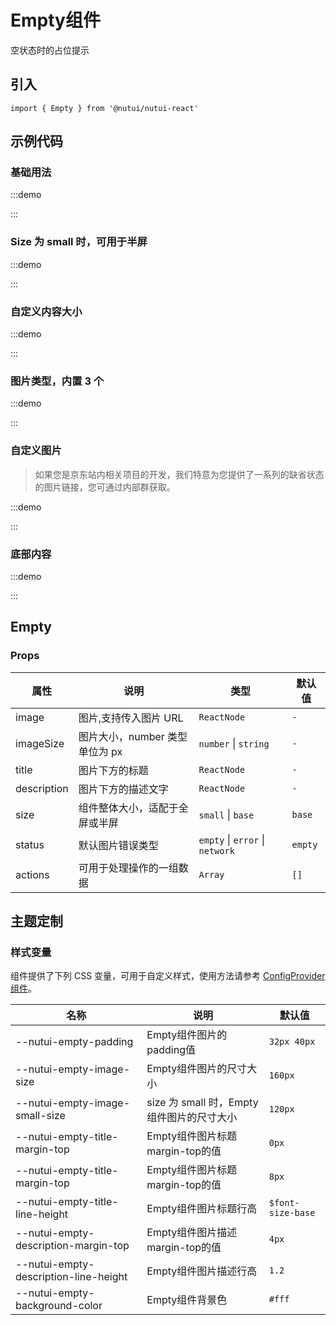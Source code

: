 # Empty组件

空状态时的占位提示

## 引入

```tsx
import { Empty } from '@nutui/nutui-react'
```

## 示例代码

### 基础用法

:::demo

<CodeBlock src='h5/demo1.tsx'></CodeBlock>

:::

### Size 为 small 时，可用于半屏

:::demo

<CodeBlock src='h5/demo2.tsx'></CodeBlock>

:::

### 自定义内容大小

:::demo

<CodeBlock src='h5/demo3.tsx'></CodeBlock>

:::

### 图片类型，内置 3 个

:::demo

<CodeBlock src='h5/demo4.tsx'></CodeBlock>

:::

### 自定义图片

> 如果您是京东站内相关项目的开发，我们特意为您提供了一系列的缺省状态的图片链接，您可通过内部群获取。

:::demo

<CodeBlock src='h5/demo5.tsx'></CodeBlock>

:::

### 底部内容

:::demo

<CodeBlock src='h5/demo6.tsx'></CodeBlock>

:::

## Empty

### Props

| 属性        | 说明                           | 类型                            | 默认值  |
| ----------- | ------------------------------ | ------------------------------- | ------- |
| image       | 图片,支持传入图片 URL          | `ReactNode`                     | `-`     |
| imageSize   | 图片大小，number 类型单位为 px | `number` \| `string`            | `-`     |
| title       | 图片下方的标题                 | `ReactNode`                     | `-`     |
| description | 图片下方的描述文字             | `ReactNode`                     | `-`     |
| size        | 组件整体大小，适配于全屏或半屏 | `small` \| `base`               | `base`  |
| status      | 默认图片错误类型               | `empty` \| `error` \| `network` | `empty` |
| actions     | 可用于处理操作的一组数据       | `Array`                         | `[]`    |

## 主题定制

### 样式变量

组件提供了下列 CSS 变量，可用于自定义样式，使用方法请参考 [ConfigProvider 组件](#/zh-CN/component/configprovider)。

| 名称                                   | 说明                                      | 默认值            |
| -------------------------------------- | ----------------------------------------- | ----------------- |
| \--nutui-empty-padding                 | Empty组件图片的padding值                  | `32px 40px`       |
| \--nutui-empty-image-size              | Empty组件图片的尺寸大小                   | `160px`           |
| \--nutui-empty-image-small-size        | size 为 small 时，Empty组件图片的尺寸大小 | `120px`           |
| \--nutui-empty-title-margin-top        | Empty组件图片标题margin-top的值           | `0px`             |
| \--nutui-empty-title-margin-top        | Empty组件图片标题margin-top的值           | `8px`             |
| \--nutui-empty-title-line-height       | Empty组件图片标题行高                     | `$font-size-base` |
| \--nutui-empty-description-margin-top  | Empty组件图片描述margin-top的值           | `4px`             |
| \--nutui-empty-description-line-height | Empty组件图片描述行高                     | `1.2`             |
| \--nutui-empty-background-color        | Empty组件背景色                           | `#fff`            |
